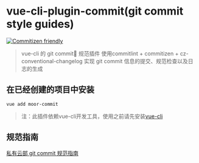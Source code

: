# vue-cli-plugin-commit(git commit style guides)

[![Commitizen friendly](https://img.shields.io/badge/commitizen-friendly-brightgreen.svg)](http://commitizen.github.io/cz-cli/)

> vue-cli 的 git commit 规范插件
使用commitlint + commitizen + cz-conventional-changelog 实现 git commit 信息的提交、规范检查以及日志的生成

## 在已经创建的项目中安装

```
vue add moor-commit
```
> 注：此插件依赖vue-cli开发工具，使用之前请先安装[vue-cli](https://cli.vuejs.org/zh/)

## 规范指南

[私有云部 git commit 规范指南](http://188.131.230.60:17100/%E5%9B%A2%E9%98%9F%E8%A7%84%E8%8C%83/gitcommit%E8%A7%84%E8%8C%83.html)